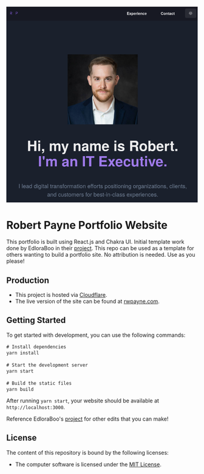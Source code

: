 ![hero](example/hero.png)

# Robert Payne Portfolio Website

This portfolio is built using React.js and Chakra UI. Initial template work done by EdloraBoo in their [project](https://github.com/eldoraboo/portable-portfolio?tab=readme-ov-file). This repo can be used as a template for others wanting to build a portfolio site. No attribution is needed. Use as you please!


## Production
- This project is hosted via [Cloudflare](https://pages.cloudflare.com/). 
- The live version of the site can be found at [rwpayne.com](https://rwpayne.com).

## Getting Started
To get started with development, you can use the following commands:

```
# Install dependencies
yarn install

# Start the development server
yarn start

# Build the static files
yarn build
```

After running `yarn start`, your website should be available at `http://localhost:3000`.

Reference EdloraBoo's [project](https://github.com/eldoraboo/portable-portfolio?tab=readme-ov-file) for other edits that you can make!

## License

The content of this repository is bound by the following licenses:

- The computer software is licensed under the [MIT License](LICENSE.md).